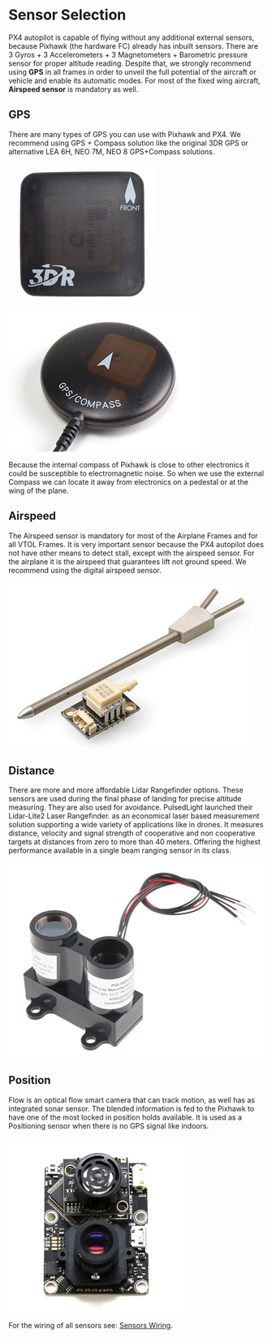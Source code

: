 # Sensor Selection

PX4 autopilot is capable of flying without any additional external
sensors, because Pixhawk (the hardware FC) already has inbuilt sensors.
There are 3 Gyros + 3 Accelerometers + 3 Magnetometers + Barometric
pressure sensor for proper altitude reading. Despite that, we strongly
recommend using **GPS** in all frames in order to unveil the full
potential of the aircraft or vehicle and enable its automatic modes. For
most of the fixed wing aircraft, **Airspeed sensor** is mandatory as
well.

## GPS

There are many types of GPS you can use with Pixhawk and PX4. We
recommend using GPS + Compass solution like the original 3DR GPS or
alternative LEA 6H, NEO 7M, NEO 8 GPS+Compass solutions.

![3DR GPS_Top](../../images/gps_3dr_top_1.jpg) 
![GPS + Compass](../../images/gps_compass.jpg)

Because the internal compass of Pixhawk is close to other electronics it
could be susceptible to electromagnetic noise. So when we use the
external Compass we can locate it away from electronics on a pedestal or
at the wing of the plane.

## Airspeed

The Airspeed sensor is mandatory for most of the Airplane Frames and for
all VTOL Frames. It is very important sensor because the PX4 autopilot
does not have other means to detect stall, except with the airspeed
sensor. For the airplane it is the airspeed that guarantees lift not
ground speed. We recommend using the digital airspeed sensor.

![Digital airspeed sensor](../../images/digital_airspeed_sensor.jpg)

## Distance

There are more and more affordable Lidar Rangefinder options. These
sensors are used during the final phase of landing for precise altitude
measuring. They are also used for avoidance. PulsedLight launched their
Lidar-Lite2 Laser Rangefinder. as an economical laser based measurement
solution supporting a wide variety of applications like in drones. It
measures distance, velocity and signal strength of cooperative and non
cooperative targets at distances from zero to more than 40 meters.
Offering the highest performance available in a single beam ranging
sensor in its class.

![lidar_lite_1](../../images/lidar_lite_1.png)

## Position

Flow is an optical flow smart camera that can track motion, as well has
as integrated sonar sensor. The blended information is fed to the
Pixhawk to have one of the most locked in position holds available. It
is used as a Positioning sensor when there is no GPS signal like
indoors.

![px4flow-bottom](../../images/px4flow_bottom.jpg)

For the wiring of all sensors see: [Sensors Wiring](TBD).

